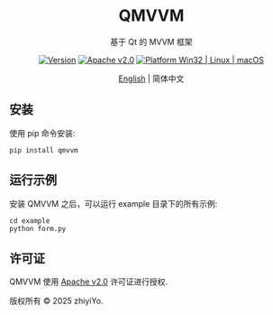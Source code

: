 
<h1 align="center">
  QMVVM
</h1>
<p align="center">
  基于 Qt 的 MVVM 框架
</p>

<div align="center">

[![Version](https://img.shields.io/pypi/v/QMVVM?color=%2334D058&label=Version)](https://pypi.org/project/QMVVM)
[![Apache v2.0](https://img.shields.io/badge/License-Apache%20v2.0-blue?color=#4ec820)](LICENSE)
[![Platform Win32 | Linux | macOS](https://img.shields.io/badge/Platform-Win32%20|%20Linux%20|%20macOS-blue?color=#4ec820)]()

</div>

<p align="center">
<a href="../README.md">English</a> | 简体中文
</p>


## 安装
使用 pip 命令安装:
```shell
pip install qmvvm
```

## 运行示例
安装 QMVVM 之后，可以运行 example 目录下的所有示例:
```shell
cd example
python form.py
```

## 许可证
QMVVM 使用 [Apache v2.0](./LICENSE) 许可证进行授权.

版权所有 © 2025 zhiyiYo.